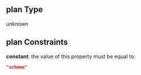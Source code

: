 ## plan Type

unknown

## plan Constraints

**constant**: the value of this property must be equal to:

```json
"schema"
```
